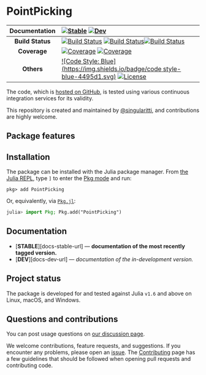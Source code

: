 # PointPicking

| **Documentation** | [![Stable](https://img.shields.io/badge/docs-stable-blue.svg)](https://singularitti.github.io/PointPicking.jl/stable/) [![Dev](https://img.shields.io/badge/docs-dev-blue.svg)](https://singularitti.github.io/PointPicking.jl/dev/)                                                                                                                                                                                                                                                                                                 |
| :---------------: | :------------------------------------------------------------------------------------------------------------------------------------------------------------------------------------------------------------------------------------------------------------------------------------------------------------------------------------------------------------------------------------------------------------------------------------------------------------------------------------------------------------------------- |
| **Build Status**  | [![Build Status](https://github.com/singularitti/PointPicking.jl/actions/workflows/CI.yml/badge.svg?branch=main)](https://github.com/singularitti/PointPicking.jl/actions/workflows/CI.yml?query=branch%3Amain) [![Build Status](https://ci.appveyor.com/api/projects/status/github/singularitti/PointPicking.jl?svg=true)](https://ci.appveyor.com/project/singularitti/PointPicking-jl)[![Build Status](https://api.cirrus-ci.com/github/singularitti/PointPicking.jl.svg)](https://cirrus-ci.com/github/singularitti/PointPicking.jl) |
|   **Coverage**    | [![Coverage](https://github.com/singularitti/PointPicking.jl/badges/main/coverage.svg)](https://github.com/singularitti/PointPicking.jl/commits/main) [![Coverage](https://codecov.io/gh/singularitti/PointPicking.jl/branch/main/graph/badge.svg)](https://codecov.io/gh/singularitti/PointPicking.jl)                                                                                                                                                                                                                |
|    **Others**     | [![Code Style: Blue](https://img.shields.io/badge/code style-blue-4495d1.svg)](https://github.com/invenia/BlueStyle) [![License](https://img.shields.io/github/license/singularitti/PointPicking.jl)](https://github.com/singularitti/PointPicking.jl/blob/main/LICENSE)                                                                                                                                                                                                                                                     |

The code, which is [hosted on GitHub](https://github.com/singularitti/PointPicking.jl), is tested
using various continuous integration services for its validity.

This repository is created and maintained by
[@singularitti](https://github.com/singularitti), and contributions are highly welcome.

## Package features



## Installation

The package can be installed with the Julia package manager.
From [the Julia REPL](https://docs.julialang.org/en/v1/stdlib/REPL/), type `]` to enter
the [Pkg mode](https://docs.julialang.org/en/v1/stdlib/REPL/#Pkg-mode) and run:

```julia-repl
pkg> add PointPicking
```

Or, equivalently, via [`Pkg.jl`](https://pkgdocs.julialang.org/v1/):

```julia
julia> import Pkg; Pkg.add("PointPicking")
```

## Documentation

- [**STABLE**][docs-stable-url] — **documentation of the most recently tagged version.**
- [**DEV**][docs-dev-url] — _documentation of the in-development version._

## Project status

The package is developed for and tested against Julia `v1.6` and above on Linux, macOS, and
Windows.

## Questions and contributions

You can post usage questions on
[our discussion page](https://github.com/singularitti/PointPicking.jl/discussions).

We welcome contributions, feature requests, and suggestions. If you encounter any problems,
please open an [issue](https://github.com/singularitti/PointPicking.jl/issues).
The [Contributing](@ref) page has
a few guidelines that should be followed when opening pull requests and contributing code.
